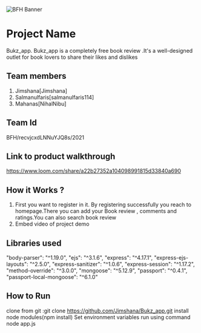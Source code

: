 ![BFH Banner](https://trello-attachments.s3.amazonaws.com/542e9c6316504d5797afbfb9/542e9c6316504d5797afbfc1/39dee8d993841943b5723510ce663233/Frame_19.png)
# Project Name
Bukz_app.
Bukz_app is a completely free book review .It's a well-designed outlet for book lovers to share their likes and dislikes
## Team members
1. Jimshana[Jimshana]
2. Salmanulfaris[salmanulfaris114]
3. Mahanas[NihalNibu]
## Team Id
BFH/recvjcxdLNNuYJQ8s/2021
## Link to product walkthrough
https://www.loom.com/share/a22b27352a104098991815d33840a690
## How it Works ?
1. First you want to register in it. By registering successfully you reach to homepage.There you can add your Book review , comments and ratings.You can also search book review
2. Embed video of project demo
## Libraries used
 "body-parser": "^1.19.0",
 "ejs": "^3.1.6",
 "express": "^4.17.1",
 "express-ejs-layouts": "^2.5.0",
 "express-sanitizer": "^1.0.6",
 "express-session": "^1.17.2",
 "method-override": "^3.0.0",
 "mongoose": "^5.12.9",
 "passport": "^0.4.1",
  "passport-local-mongoose": "^6.1.0"

## How to Run
clone from git :git clone https://github.com/Jimshana/Bukz_app.git
install node modules(npm install)
Set environment variables
run using command node app.js
